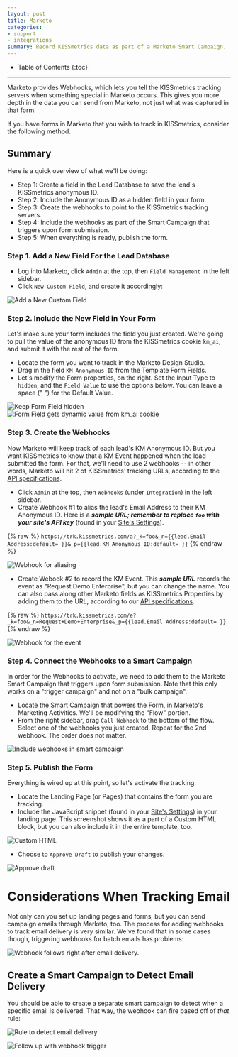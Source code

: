 ```yaml
---
layout: post
title: Marketo
categories:
- support
- integrations
summary: Record KISSmetrics data as part of a Marketo Smart Campaign.
---
```

* Table of Contents
{:toc}
* * *

Marketo provides Webhooks, which lets you tell the KISSmetrics tracking servers when something special in Marketo occurs. This gives you more depth in the data you can send from Marketo, not just what was captured in that form.

If you have forms in Marketo that you wish to track in KISSmetrics, consider the following method.

## Summary

Here is a quick overview of what we'll be doing:

* Step 1: Create a field in the Lead Database to save the lead's KISSmetrics anonymous ID.
* Step 2: Include the Anonymous ID as a hidden field in your form.
* Step 3: Create the webhooks to point to the KISSmetrics tracking servers.
* Step 4: Include the webhooks as part of the Smart Campaign that triggers upon form submission.
* Step 5: When everything is ready, publish the form.


### Step 1. Add a New Field For the Lead Database

* Log into Marketo, click `Admin` at the top, then `Field Management` in the left sidebar.
* Click `New Custom Field`, and create it accordingly:

![Add a New Custom Field][01-add-new-field]


### Step 2. Include the New Field in Your Form

Let's make sure your form includes the field you just created. We're going to pull the value of the anonymous ID from the KISSmetrics cookie `km_ai`, and submit it with the rest of the form.

* Locate the form you want to track in the Marketo Design Studio.
* Drag in the field `KM Anonymous ID` from the Template Form Fields.
* Let's modify the Form properties, on the right. Set the Input Type to `hidden`, and the `Field Value` to use the options below. You can leave a space (" ") for the Default Value.

![Keep Form Field hidden][02-hide-form-field]
![Form Field gets dynamic value from km_ai cookie][03-form-designer]


### Step 3. Create the Webhooks

Now Marketo will keep track of each lead's KM Anonymous ID. But you want KISSmetrics to know that a KM Event happened when the lead submitted the form. For that, we'll need to use 2 webhooks -- in other words, Marketo will hit 2 of KISSmetrics' tracking URLs, according to the [API specifications][specs].

* Click `Admin` at the top, then `Webhooks` (under `Integration`) in the left sidebar.
* Create Webhook #1 to alias the lead's Email Address to their KM Anonymous ID. Here is a ***sample URL; remember to replace `foo` with your site's API key*** (found in your [Site's Settings][settings]).

{% raw %}
`https://trk.kissmetrics.com/a?_k=foo&_n={{lead.Email Address:default= }}&_p={{lead.KM Anonymous ID:default= }}`
{% endraw %}

![Webhook for aliasing][04-alias-webhook]

* Create Webook #2 to record the KM Event. This ***sample URL*** records the event as "Request Demo Enterprise", but you can change the name. You can also pass along other Marketo fields as KISSmetrics Properties by adding them to the URL, according to our [API specifications][specs].

{% raw %}
`https://trk.kissmetrics.com/e?_k=foo&_n=Request+Demo+Enterprise&_p={{lead.Email Address:default= }}`
{% endraw %}

![Webhook for the event][05-event-webhook]


### Step 4. Connect the Webhooks to a Smart Campaign

In order for the Webhooks to activate, we need to add them to the Marketo Smart Campaign that triggers upon form submission. Note that this only works on a "trigger campaign" and not on a "bulk campaign".

* Locate the Smart Campaign that powers the Form, in Marketo's Marketing Activities. We'll be modifying the "Flow" portion.
* From the right sidebar, drag `Call Webhook` to the bottom of the flow. Select one of the webhooks you just created. Repeat for the 2nd webhook. The order does not matter.

![Include webhooks in smart campaign][06-smart-campaign]


### Step 5. Publish the Form

Everything is wired up at this point, so let's activate the tracking.

* Locate the Landing Page (or Pages) that contains the form you are tracking.
* Include the JavaScript snippet (found in your [Site's Settings][settings]) in your landing page. This screenshot shows it as a part of a Custom HTML block, but you can also include it in the entire template, too.

![Custom HTML][07-js-snippet]

* Choose to `Approve Draft` to publish your changes.

![Approve draft][08-approve-new-draft]

# Considerations When Tracking Email

Not only can you set up landing pages and forms, but you can send campaign emails through Marketo, too. The process for adding webhooks to track email delivery is very similar. We've found that in some cases though, triggering webhooks for batch emails has problems:

![Webhook follows right after email delivery.][email-webhook]

## Create a Smart Campaign to Detect Email Delivery

You should be able to create a separate smart campaign to detect when a specific email is delivered. That way, the webhook can fire based off of *that* rule:

![Rule to detect email delivery][email-delivered]

![Follow up with webhook trigger][email-flow]

[specs]: /apis/specifications
[settings]: https://app.kissmetrics.com/settings

[01-add-new-field]: https://s3.amazonaws.com/kissmetrics-support-files/assets/integrations/marketo/01-add-new-field.png
[02-hide-form-field]: https://s3.amazonaws.com/kissmetrics-support-files/assets/integrations/marketo/02-hide-form-field.png
[03-form-designer]: https://s3.amazonaws.com/kissmetrics-support-files/assets/integrations/marketo/03-form-designer.png
[04-alias-webhook]: https://s3.amazonaws.com/kissmetrics-support-files/assets/integrations/marketo/04-alias-webhook.png
[05-event-webhook]: https://s3.amazonaws.com/kissmetrics-support-files/assets/integrations/marketo/05-event-webhook.png
[06-smart-campaign]: https://s3.amazonaws.com/kissmetrics-support-files/assets/integrations/marketo/06-smart-campaign.png
[07-js-snippet]: https://s3.amazonaws.com/kissmetrics-support-files/assets/integrations/marketo/07-js-snippet.png
[08-approve-new-draft]: https://s3.amazonaws.com/kissmetrics-support-files/assets/integrations/marketo/08-approve-new-draft.png

[email-webhook]: https://kissmetrics-support-files.s3.amazonaws.com/assets/integrations/marketo/campaign-webhook.png
[email-delivered]: https://kissmetrics-support-files.s3.amazonaws.com/assets/integrations/marketo/1-email-smart-list.png
[email-flow]: https://kissmetrics-support-files.s3.amazonaws.com/assets/integrations/marketo/2-email-flow.png
